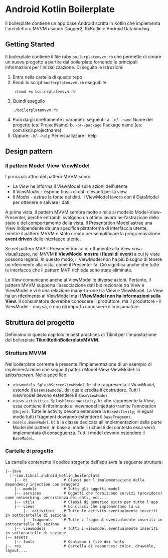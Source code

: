 # Android Kotlin Boilerplate

Il boilerplate contiene un app base Android scritta in Kotlin che implementa l'architettura MVVM usando Dagger2, RxKotlin e Android Databinding.

## Getting Started

Il boilerplate contiene il file ruby `boilerplatemvvm.rb` che permette di creare un nuovo progetto a partire dal boilerplate fornendo le principali informazioni per l'inizializzazione. Di seguito le istruzioni:

1. Entra nella cartella di questo repo
2. Rendi lo script `boilerplatemvvm.rb` eseguibile
   ```
    chmod +x boilerplatemvvm.rb
   ```    
3. Quindi eseguilo
   ```
   ./boilerplatemvvm.rb
   ```
4. Puoi dargli direttamente i parametri seguenti:
   a. `-n`/`--name` Nome del progetto (es: ProjectName)
   b. `-p`/`--package` Package name (es: com.tiknil.projectname)
5. Oppure:
   `-h`/`--help` Per visualizzare l'help

## Design pattern

### Il pattern Model-View-ViewModel

I principali attori del pattern MVVM sono:
- La _View_ he informa il ViewModel sulle azioni dell'utente
- Il _ViewModel_  - espone flussi di dati rilevanti per la view
- Il _Model_  - astrae la fonte dei dati. Il ViewModel lavora con il DataModel per ottenere e salvare i dati.

A prima vista, il pattern MVVM sembra molto simile al modello Model-View-Presenter, perché entrambi svolgono un ottimo lavoro nell'astrazione dello stato e del comportamento della vista. Il Presentation Model astrae una View indipendente da una specifica piattaforma di interfaccia utente, mentre il pattern MVVM è stato creato per semplificare la programmazione **event driven** delle interfacce utente.

Se nel pattern MVP il Presenter indica direttamente alla View cosa visualizzare, nel MVVM **il ViewModel mostra i flussi di eventi** a cui le viste possono legarsi. In questo modo, il ViewModel non ha più bisogno di tenere un riferimento alla vista, come il Presenter fa. Ciò significa anche che tutte le interfacce che il pattern MVP richiede sono state eliminate.

Le View comunicano anche al ViewModel le diverse azioni. Pertanto, il pattern MVVM supporta l'associazione dati bidirezionale tra View e ViewModel e vi è una relazione many-to-one tra View e ViewModel. La View ha un riferimento al ViewModel ma **il ViewModel non ha informazioni sulla View**. Il consumatore dovrebbe conoscere il produttore, ma il produttore - il ViewModel - non sa, e non gli importa conoscere il consumatore.

## Struttura del progetto

Definiamo in questo capitolo le best practices di Tiknil per l'impostazione del boilerplate **TiknilKotlinBoilerplateMVVM**.

### Struttura MVVM

Nel boilerplate corrente è presente l'implementazione di un esempio di implementazione che segue il pattern Model-View-ViewModel: la *splashscreen*. Nello specifico:
- `viewmodels.SplashScreenViewModel.kt` che rappresenta il *ViewModel*, estende il `BaseViewModel` dal quale eredita il costruttore. Tutti i viewmodel devono estendere il `BaseViewModel`.
- `views.activities.SplashScreenActivity.kt` che rappresente la *View*, essa contiene il riferimento al viewmodel injettato tramite l'annotation `@Inject`. Tutte le activity devono estendere la `BaseActivity`; in egual modo tutti i fragment dovranno estendere il `BaseFragment`.
- `models.BaseModel.kt` è la classe dedicata all'implementazioni della parte Model del pattern, in base ai modelli richiesti del contesto essa verrà implementata di conseguenza. Tutti i model devono estendere il `BaseModel`.

### Cartelle di progetto

La cartella contenente il codice sorgente dell'app avrà la seguente struttura:

```
|--java
  |--com.tiknil.android_kotlin_boilerplate
    |-- di                # Classi per l'implementazione della dependency injection con Dragger2
    |-- models            # Tutti gli oggetti model
    |-- services          # Oggetti che forniscono servizi (providers) come networking, persistenza dei dati, ecc...
    |-- utils             # Classi di generico aiuto per tutto l'app
    |-- views             # Le classi che implementano la ui
        |-- activities    # Tutte le activity eventualmente inseriti in sottocartelle di sezione
        |-- fragments     # Tutte i fragment eventualmente inseriti in sottocartelle di sezione
    |-- viewmodels        # Tutti i viewmodel eventualmente inseriti in sottocartelle di sezione
|-- assets
    |-- fonts             # Contiene i file dei fonts
|-- res                   # Cartella di resources: color, drawable, layout,...
```

